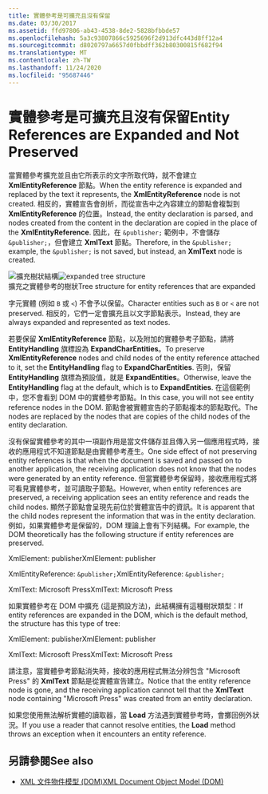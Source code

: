 ```yaml
---
title: 實體參考是可擴充且沒有保留
ms.date: 03/30/2017
ms.assetid: ffd97806-ab43-4538-8de2-5828bfbbde57
ms.openlocfilehash: 5a3c93807866c5925696f2d913dfc443d8ff12a4
ms.sourcegitcommit: d8020797a6657d0fbbdff362b80300815f682f94
ms.translationtype: MT
ms.contentlocale: zh-TW
ms.lasthandoff: 11/24/2020
ms.locfileid: "95687446"
---
```

# <a name="entity-references-are-expanded-and-not-preserved"></a><span data-ttu-id="fa9e0-102">實體參考是可擴充且沒有保留</span><span class="sxs-lookup"><span data-stu-id="fa9e0-102">Entity References are Expanded and Not Preserved</span></span>

<span data-ttu-id="fa9e0-103">當實體參考擴充並且由它所表示的文字所取代時，就不會建立 **XmlEntityReference** 節點。</span><span class="sxs-lookup"><span data-stu-id="fa9e0-103">When the entity reference is expanded and replaced by the text it represents, the **XmlEntityReference** node is not created.</span></span> <span data-ttu-id="fa9e0-104">相反的，實體宣告會剖析，而從宣告中之內容建立的節點會複製到 **XmlEntityReference** 的位置。</span><span class="sxs-lookup"><span data-stu-id="fa9e0-104">Instead, the entity declaration is parsed, and nodes created from the content in the declaration are copied in the place of the **XmlEntityReference**.</span></span> <span data-ttu-id="fa9e0-105">因此，在 `&publisher;` 範例中，不會儲存 `&publisher;`，但會建立 **XmlText** 節點。</span><span class="sxs-lookup"><span data-stu-id="fa9e0-105">Therefore, in the `&publisher;` example, the `&publisher;` is not saved, but instead, an **XmlText** node is created.</span></span>  
  
 <span data-ttu-id="fa9e0-106">![擴充樹狀結構](media/xmlentityref-expanded-nodes.gif "xmlentityref_expanded_nodes")</span><span class="sxs-lookup"><span data-stu-id="fa9e0-106">![expanded tree structure](media/xmlentityref-expanded-nodes.gif "xmlentityref_expanded_nodes")</span></span>  
<span data-ttu-id="fa9e0-107">擴充之實體參考的樹狀</span><span class="sxs-lookup"><span data-stu-id="fa9e0-107">Tree structure for entity references that are expanded</span></span>  
  
 <span data-ttu-id="fa9e0-108">字元實體 (例如 `B` 或 `<`) 不會予以保留。</span><span class="sxs-lookup"><span data-stu-id="fa9e0-108">Character entities such as `B` or `<` are not preserved.</span></span> <span data-ttu-id="fa9e0-109">相反的，它們一定會擴充且以文字節點表示。</span><span class="sxs-lookup"><span data-stu-id="fa9e0-109">Instead, they are always expanded and represented as text nodes.</span></span>  
  
 <span data-ttu-id="fa9e0-110">若要保留 **XmlEntityReference** 節點，以及附加的實體參考子節點，請將 **EntityHandling** 旗標設為 **ExpandCharEntities**。</span><span class="sxs-lookup"><span data-stu-id="fa9e0-110">To preserve **XmlEntityReference** nodes and child nodes of the entity reference attached to it, set the **EntityHandling** flag to **ExpandCharEntities**.</span></span> <span data-ttu-id="fa9e0-111">否則，保留 **EntityHandling** 旗標為預設值，就是 **ExpandEntities**。</span><span class="sxs-lookup"><span data-stu-id="fa9e0-111">Otherwise, leave the **EntityHandling** flag at the default, which is to **ExpandEntities**.</span></span> <span data-ttu-id="fa9e0-112">在這個範例中，您不會看到 DOM 中的實體參考節點。</span><span class="sxs-lookup"><span data-stu-id="fa9e0-112">In this case, you will not see entity reference nodes in the DOM.</span></span> <span data-ttu-id="fa9e0-113">節點會被實體宣告的子節點複本的節點取代。</span><span class="sxs-lookup"><span data-stu-id="fa9e0-113">The nodes are replaced by the nodes that are copies of the child nodes of the entity declaration.</span></span>  
  
 <span data-ttu-id="fa9e0-114">沒有保留實體參考的其中一項副作用是當文件儲存並且傳入另一個應用程式時，接收的應用程式不知道節點是由實體參考產生。</span><span class="sxs-lookup"><span data-stu-id="fa9e0-114">One side effect of not preserving entity references is that when the document is saved and passed on to another application, the receiving application does not know that the nodes were generated by an entity reference.</span></span> <span data-ttu-id="fa9e0-115">但當實體參考保留時，接收應用程式將可看見實體參考，並可讀取子節點。</span><span class="sxs-lookup"><span data-stu-id="fa9e0-115">However, when entity references are preserved, a receiving application sees an entity reference and reads the child nodes.</span></span> <span data-ttu-id="fa9e0-116">顯然子節點會呈現先前位於實體宣告中的資訊。</span><span class="sxs-lookup"><span data-stu-id="fa9e0-116">It is apparent that the child nodes represent the information that was in the entity declaration.</span></span> <span data-ttu-id="fa9e0-117">例如，如果實體參考是保留的，DOM 理論上會有下列結構。</span><span class="sxs-lookup"><span data-stu-id="fa9e0-117">For example, the DOM theoretically has the following structure if entity references are preserved.</span></span>  
  
 <span data-ttu-id="fa9e0-118">XmlElement: publisher</span><span class="sxs-lookup"><span data-stu-id="fa9e0-118">XmlElement: publisher</span></span>  
  
 <span data-ttu-id="fa9e0-119">XmlEntityReference: `&publisher;`</span><span class="sxs-lookup"><span data-stu-id="fa9e0-119">XmlEntityReference: `&publisher;`</span></span>  
  
 <span data-ttu-id="fa9e0-120">XmlText: Microsoft Press</span><span class="sxs-lookup"><span data-stu-id="fa9e0-120">XmlText: Microsoft Press</span></span>  
  
 <span data-ttu-id="fa9e0-121">如果實體參考在 DOM 中擴充 (這是預設方法)，此結構擁有這種樹狀類型：</span><span class="sxs-lookup"><span data-stu-id="fa9e0-121">If entity references are expanded in the DOM, which is the default method, the structure has this type of tree:</span></span>  
  
 <span data-ttu-id="fa9e0-122">XmlElement: publisher</span><span class="sxs-lookup"><span data-stu-id="fa9e0-122">XmlElement: publisher</span></span>  
  
 <span data-ttu-id="fa9e0-123">XmlText: Microsoft Press</span><span class="sxs-lookup"><span data-stu-id="fa9e0-123">XmlText: Microsoft Press</span></span>  
  
 <span data-ttu-id="fa9e0-124">請注意，當實體參考節點消失時，接收的應用程式無法分辨包含 "Microsoft Press" 的 **XmlText** 節點是從實體宣告建立。</span><span class="sxs-lookup"><span data-stu-id="fa9e0-124">Notice that the entity reference node is gone, and the receiving application cannot tell that the **XmlText** node containing "Microsoft Press" was created from an entity declaration.</span></span>  
  
 <span data-ttu-id="fa9e0-125">如果您使用無法解析實體的讀取器，當 **Load** 方法遇到實體參考時，會擲回例外狀況。</span><span class="sxs-lookup"><span data-stu-id="fa9e0-125">If you use a reader that cannot resolve entities, the **Load** method throws an exception when it encounters an entity reference.</span></span>  
  
## <a name="see-also"></a><span data-ttu-id="fa9e0-126">另請參閱</span><span class="sxs-lookup"><span data-stu-id="fa9e0-126">See also</span></span>

- [<span data-ttu-id="fa9e0-127">XML 文件物件模型 (DOM)</span><span class="sxs-lookup"><span data-stu-id="fa9e0-127">XML Document Object Model (DOM)</span></span>](xml-document-object-model-dom.md)
